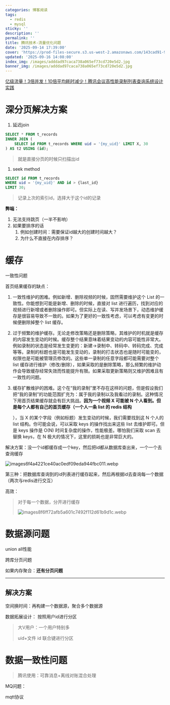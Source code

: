 ```yaml
---
categories: 博客阅读
tags:
  - redis
  - mysql
sticky: ''
description: ''
permalink: ''
title: 腾讯技术-流量优化问题
date: '2025-09-14 17:39:00'
cover: 'https://prod-files-secure.s3.us-west-2.amazonaws.com/143cad91-961b-48b0-82dc-78fbb6eb5abe/0d7c8540-9c98-4451-9fd0-cddb216a6b25/wallhaven-ly9mqp.jpg?X-Amz-Algorithm=AWS4-HMAC-SHA256&X-Amz-Content-Sha256=UNSIGNED-PAYLOAD&X-Amz-Credential=ASIAZI2LB466ZTJA3NCI%2F20250917%2Fus-west-2%2Fs3%2Faws4_request&X-Amz-Date=20250917T150045Z&X-Amz-Expires=3600&X-Amz-Security-Token=IQoJb3JpZ2luX2VjEC4aCXVzLXdlc3QtMiJHMEUCIQCVn6JNTgZIvEsCWlL%2FgnfMKo4fPMm3y9qtK35XZc9K8gIgNZvTpVzpNygTCdWo%2FpujB7Nkup0hP7ADRq0OlfCN7GkqiAQIp%2F%2F%2F%2F%2F%2F%2F%2F%2F%2F%2FARAAGgw2Mzc0MjMxODM4MDUiDJQOlr6UQEvC5ZCbnCrcA6KOj920eG5tyX91TMA3TZuZ5k%2BogiWZtWh45evXPcBVCEKUrR%2F33Rto11P%2BFUZKBXhZG6pwUpaZ%2BPLNIMNSKj4abhZ5iYp4wMuOqOW02BCcA0uODnBugILZgdJ%2FHi3f3z9pCbs7X70fKgcHcLOK%2F5FKqHfJb1wiA4blaAChIR%2BJ%2BngvsuHAJpafwBjUOTy63lU66%2FizoOKtK4EWvCdgtOZ0ywkT%2BG3w5DHckuX8SN1PT0uyLiSNSNnKOV%2B7i%2FyLhtizJM1rJscsWJaY0CF8gT6cdEFgE12PEMsCWUnK2PyeQmgmG8XvrcYF5E0J8x5dh54NZoUKlLOWauwMsGMzeS3xXYyN%2B0NINMJYJruPC%2B01jsWBGydTMlAYhX6DyvrG13b%2Bvq8WIs0yiO%2B7YxsLY%2BQJPpTjNAEvtjw91FXkhZowmRBDC2pGMTj3ThWz%2FivuSTJd21dIOR875%2B4dZ02biLcWF5YYVENS9iinQdLU0mHQcSJ2dzfLAMuMmoz4dQwQ3mAjxK%2FhVOOqamNBVC7jwTBzgx1S5hsiGj%2FWJwxaYYEHX6FkhkY0MR1bV4jVUlgnK0%2FXeE2HW1gdhttIDLhbnhp9z0xGZnl2tTKfO7SPnYP0ii5bxaK9o5AYQAt1MKv4qsYGOqUBRLSfRbsx9q4fm6M26DSWDuNRsGt2tL5VbgthlksXH%2BunZUu5YHAwxHAmlHgjokgxM1R%2BTH5ehC7su87HXDM74%2ByT9tfzaDQARZvck9hKzgpkwD%2Bg74aW9sH%2BbN7xH1i4uTjyttNNHq8qed4m9fU%2FYhPrKCoxujlRCyCrB4%2BNUxUqTsOi2A%2FzjvCEGX9TOTc6oB2Mx19xKnVYvKMmyUOAhOLEQJzv&X-Amz-Signature=74b7f10f3162f5d8d448a5ed117b818d62efdea2473ee717525afbac3af566d2&X-Amz-SignedHeaders=host&x-amz-checksum-mode=ENABLED&x-id=GetObject'
updated: '2025-09-16 14:08:00'
index_img: /images/adddad97caca738a065ef73cd720e5d2.jpg
banner_img: /images/adddad97caca738a065ef73cd720e5d2.jpg
---
```


[亿级流量！3倍并发！10倍平均耗时减少！腾讯会议高性能录制列表查询系统设计实践](https://mp.weixin.qq.com/s/DQ6juZBexn3IY_ZaI1x0DQ)


# 深分页解决方案

1. 延迟join

```sql
SELECT * FROM t_records
INNER JOIN (
    SELECT id FROM t_records WHERE uid = '{my_uid}' LIMIT X, 30
) AS t2 USING (id);
```

> 就是直接分页的时候只扫描出id
1. seek method

```sql
SELECT id FROM t_records
WHERE uid = '{my_uid}' AND id > {last_id}
LIMIT 30;
```

> 记录上次的索引id，选择大于这个id的记录

**弊端：**

1. 无法支持跳页（一半不影响）
2. 如果要排序的话
    1. 例如创建时间：需要保证id越大的创建时间越大？
    2. 为什么不直接在内存排序？

# 缓存


一致性问题


首页结果缓存的缺点：

1. 一致性维护的困难。例如新增、删除视频的时候，固然需要维护这个 List 的一致性。你能想到可能是新增、删除的时候，直接对 list 进行遍历，找到对应的视频进行新增或者删除操作即可。但实际上在读、写并发场景下，动态维护缓存是很容易导致不一致的。如果为了更好的一致性考虑，可以考虑有变更的时候便删除掉整个 list 缓存。
2. 过于频繁的维护缓存。无论走修改策略还是删除策略，其维护的时机就是缓存的内容发生变动的时候。缓存整个结果意味着结果变动的内容可能性非常大。例如录制的状态是经常发生变更的：新建->录制中、转码中、转码完成、完成等等。录制的标题也是可能发生变动的，录制的打击状态也是随时可能变的，权限也是可能被管理员修改的。这些单一录制的任意字段都可能需要对整个 list 缓存进行维护（修改/删除），如果采取的是删除策略，那么频繁的维护动作会导致缓存经常失效而性能提升有限。如果采取更新策略则又维护困难且有一致性的问题。
3. 缓存扩散维护的困难。这个在“我的录制”里不存在这样的问题，但是假设我们把“我的录制”的功能范围扩充为：属于我的录制以及我看过的录制。这种情况下用首页结果缓存就会有巨大挑战。**因为一个视频 X 可能被 N 个人看到。但是每个人都有自己的首页缓存（一个人一条 list 的 redis 结构**

    ），当 X 的某个字段（例如标题）发生变动的时候，我们需要找到这 N 个人的 list 结构。你可能会说，可以采取 keys 的操作找出来这些 list 去维护即可。但是 keys 操作是 O(N) 时间复杂度的操作，性能极差。哪怕我们采取 scan 去替换 keys，在 N 极大的情况下，这里的损耗也是非常巨大的。


解决方案：没一个id都缓存成一个key，然后把id都从数据库查出来，一个一个去查询缓存


![images6f4a4221ce40ac0edf09eda944fbc011.webp](/images/0e36309ec62ecc97df01afd53fb5fb4d.webp)


第三种：把数据库查询到的id列表进行缓存起来，然后再根据id去查询每一个数据（两次与redis进行交互）


高效：

> 对于每一个数据，分开进行缓存
>
> ![images8f6ff72afb5a601c7492f112d61b9d1c.webp](/images/97319de15a803ece8bfc8f0e9ccb87f0.webp)
>
>

# 数据源问题


union all性能


跨库分页问题


如果内存聚合：**还有分页问题**


---


## 解决方案


空间换时间：再构建一个数据源，聚合多个数据源


数据拓展设计： 按照用户id进行分区

> 大V用户：一个用户特别多
>
> uid+文件 id 联合键进行分区
>
>

# 数据一致性问题

> 腾讯使用：可靠消息+离线对账混合处理

MQ问题：


mqtt协议

